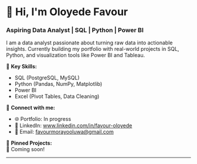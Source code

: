 # 👋 Hi, I'm Oloyede Favour 
### Aspiring Data Analyst | SQL | Python | Power BI  

I am a data analyst passionate about turning raw data into actionable insights. Currently building my portfolio with real-world projects in SQL, Python, and visualization tools like Power BI and Tableau.  

🔹 **Key Skills:**  
- SQL (PostgreSQL, MySQL)  
- Python (Pandas, NumPy, Matplotlib)  
- Power BI 
- Excel (Pivot Tables, Data Cleaning)  

🔗 **Connect with me:**  
- 🌐 Portfolio: In progress 
- 🔗 LinkedIn: www.linkedin.com/in/favour-oloyede 
- 📧 Email: favourmorayooluwa@gmail.com  

📌 **Pinned Projects:**  
🚀 Coming soon!

---
